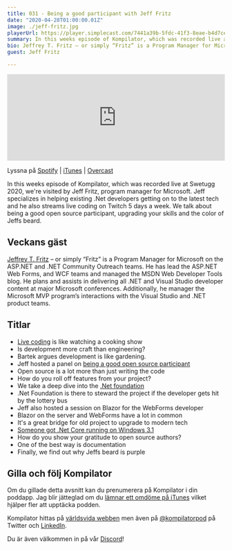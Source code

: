 ```yaml
---
title: 031 - Being a good participant with Jeff Fritz
date: "2020-04-28T01:00:00.01Z"
image: ./jeff-fritz.jpg
playerUrl: https://player.simplecast.com/7441a39b-5fdc-41f3-8eae-b4d7cec775fc?dark=false
summary: In this weeks episode of Kompilator, which was recorded live at Swetugg 2020, we're visited by Jeff Fritz, program manager for Microsoft. Jeff specializes in helping existing .Net developers getting on to the latest tech and he also streams live coding on Twitch 5 days a week. We talk about being a good open source participant, upgrading your skills and the color of Jeffs beard.
bio: Jeffrey T. Fritz – or simply “Fritz” is a Program Manager for Microsoft on the ASP.NET and .NET Community Outreach teams.  He has lead the ASP.NET Web Forms, and WCF teams and managed the MSDN Web Developer Tools blog.  He plans and assists in delivering all .NET and Visual Studio developer content at major Microsoft conferences.  Additionally, he manager the Microsoft MVP program’s interactions with the Visual Studio and .NET product teams.
guest: Jeff Fritz

---
```


<iframe height="200px" width="100%" frameborder="no" scrolling="no" seamless src="https://player.simplecast.com/d991d10a-8dff-4f01-877d-e8ea471da96d?dark=false"></iframe>

Lyssna på [Spotify](https://open.spotify.com/show/3yUXDikALYz3dDYhmKaXRs) | [iTunes](https://podcasts.apple.com/se/podcast/kompilator/id1455198510) | [Overcast](https://overcast.fm/itunes1455198510/kompilator)

In this weeks episode of Kompilator, which was recorded live at Swetugg 2020, we're visited by Jeff Fritz, program manager for Microsoft. Jeff specializes in helping existing .Net developers getting on to the latest tech and he also streams live coding on Twitch 5 days a week. We talk about being a good open source participant, upgrading your skills and the color of Jeffs beard.


## Veckans gäst

[Jeffrey T. Fritz](https://twitter.com/csharpfritz) – or simply “Fritz” is a Program Manager for Microsoft on the ASP.NET and .NET Community Outreach teams.  He has lead the ASP.NET Web Forms, and WCF teams and managed the MSDN Web Developer Tools blog.  He plans and assists in delivering all .NET and Visual Studio developer content at major Microsoft conferences.  Additionally, he manager the Microsoft MVP program’s interactions with the Visual Studio and .NET product teams.

## Titlar

* [Live coding](https://www.twitch.tv/csharpfritz) is like watching a cooking show
* Is development more craft than engineering?
* Bartek argues development is like gardening.
* Jeff hosted a panel on [being a good open source participant](https://swetugg.se/sthlm-2020/speakers/jeff-fritz#being-a-good-open-source-citizen)
* Open source is a lot more than just writing the code
* How do you roll off features from your project?
* We take a deep dive into the [.Net foundation](https://dotnetfoundation.org/)
* .Net Foundation is there to steward the project if the developer gets hit by the lottery bus
* Jeff also hosted a session on Blazor for the WebForms developer
* Blazor on the server and WebForms have a lot in common
* It's a great bridge for old project to upgrade to modern tech
* [Someone got .Net Core running on Windows 3.1](https://www.hanselman.com/blog/NETEverywhereApparentlyAlsoMeansWindows311AndDOS.aspx)
* How do you show your gratitude to open source authors?
* One of the best way is documentation
* Finally, we find out why Jeffs beard is purple

## Gilla och följ Kompilator

Om du gillade detta avsnitt kan du prenumerera på Kompilator i din poddapp. Jag blir jätteglad om du [lämnar ett omdöme på iTunes](https://podcasts.apple.com/se/podcast/kompilator/id1455198510?mt=2) vilket hjälper fler att upptäcka podden.

Kompilator hittas på [världsvida webben](https://kompilator.se) men även på [@kompilatorpod](https://twitter.com/kompilatorpod) på Twitter och [LinkedIn](https://www.linkedin.com/company/kompilator).

Du är även välkommen in på vår [Discord](https://discord.gg/AhdGPV6)!
